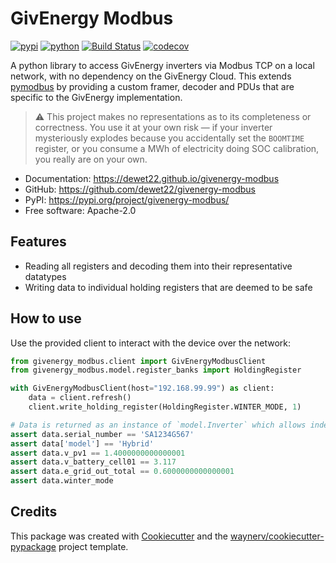 # GivEnergy Modbus

[![pypi](https://img.shields.io/pypi/v/givenergy-modbus.svg)](https://pypi.org/project/givenergy-modbus/)
[![python](https://img.shields.io/pypi/pyversions/givenergy-modbus.svg)](https://pypi.org/project/givenergy-modbus/)
[![Build Status](https://github.com/dewet22/givenergy-modbus/actions/workflows/dev.yml/badge.svg)](https://github.com/dewet22/givenergy-modbus/actions/workflows/dev.yml)
[![codecov](https://codecov.io/gh/dewet22/givenergy-modbus/branch/main/graphs/badge.svg)](https://codecov.io/github/dewet22/givenergy-modbus)

A python library to access GivEnergy inverters via Modbus TCP on a local network, with no dependency on the GivEnergy Cloud.
This extends [pymodbus](https://pymodbus.readthedocs.io/) by providing a custom framer, decoder and PDUs
that are specific to the GivEnergy implementation.

> ⚠️ This project makes no representations as to its completeness or correctness. You use it at your own risk — if your inverter
> mysteriously explodes because you accidentally set the `BOOMTIME` register, or you consume a MWh of electricity doing SOC calibration,
> you really are on your own.

* Documentation: <https://dewet22.github.io/givenergy-modbus>
* GitHub: <https://github.com/dewet22/givenergy-modbus>
* PyPI: <https://pypi.org/project/givenergy-modbus/>
* Free software: Apache-2.0

## Features

* Reading all registers and decoding them into their representative datatypes
* Writing data to individual holding registers that are deemed to be safe

## How to use

Use the provided client to interact with the device over the network:

```python
from givenergy_modbus.client import GivEnergyModbusClient
from givenergy_modbus.model.register_banks import HoldingRegister

with GivEnergyModbusClient(host="192.168.99.99") as client:
    data = client.refresh()
    client.write_holding_register(HoldingRegister.WINTER_MODE, 1)

# Data is returned as an instance of `model.Inverter` which allows indexing and attribute access
assert data.serial_number == 'SA1234G567'
assert data['model'] == 'Hybrid'
assert data.v_pv1 == 1.4000000000000001
assert data.v_battery_cell01 == 3.117
assert data.e_grid_out_total == 0.6000000000000001
assert data.winter_mode
```

## Credits

This package was created with [Cookiecutter](https://github.com/audreyr/cookiecutter) and the [waynerv/cookiecutter-pypackage](https://github.com/waynerv/cookiecutter-pypackage) project template.
